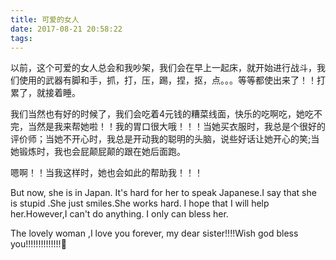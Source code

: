 ```yaml
---
title: 可爱的女人
date: 2017-08-21 20:58:22
tags:
---
```

以前，这个可爱的女人总会和我吵架，我们会在早上一起床，就开始进行战斗，我们使用的武器有脚和手，抓，打，压，踢，捏，抠，点。。。等等都使出来了！！打累了，就接着睡。
<!--more-->

我们当然也有好的时候了，我们会吃着4元钱的糟菜线面，快乐的吃啊吃，她吃不完，当然是我来帮她啦！！我的胃口很大哦！！！当她买衣服时，我总是个很好的评价师；当她不开心时，我总是开动我的聪明的头脑，说些好话让她开心的笑;当她锻炼时，我也会屁颠屁颠的跟在她后面跑。

嗯啊！！当我这样时，她也会如此的帮助我！！！

But now, she is in Japan. It's hard for her to speak Japanese.I say that she is stupid .She just smiles.She works hard. I hope that I will help her.However,I can't do anything. I only can bless her.

The lovely woman ,I love you forever, my dear sister!!!!Wish god bless you!!!!!!!!!!!!!!💑
